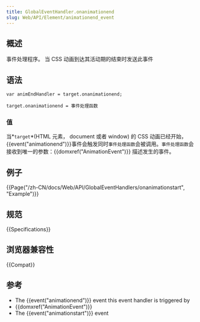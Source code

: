 ```yaml
---
title: GlobalEventHandler.onanimationend
slug: Web/API/Element/animationend_event
---
```

## 概述

事件处理程序。 当 CSS 动画到达其活动期的结束时发送此事件

## 语法

```plain
var animEndHandler = target.onanimationend;

target.onanimationend = 事件处理函数
```

### 值

当*`target`*(HTML 元素， document 或者 window) 的 CSS 动画已经开始，{{event("animationend")}}事件会触发同时`事件处理函数`会被调用。`事件处理函数`会接收到唯一的参数：{{domxref("AnimationEvent")}} 描述发生的事件。

## 例子

{{Page("/zh-CN/docs/Web/API/GlobalEventHandlers/onanimationstart", "Example")}}

## 规范

{{Specifications}}

## 浏览器兼容性

{{Compat}}

## 参考

- The {{event("animationend")}} event this event handler is triggered by
- {{domxref("AnimationEvent")}}
- The {{event("animationstart")}} event
